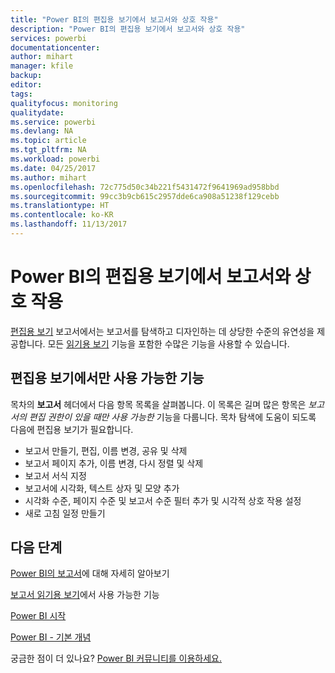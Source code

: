 ```yaml
---
title: "Power BI의 편집용 보기에서 보고서와 상호 작용"
description: "Power BI의 편집용 보기에서 보고서와 상호 작용"
services: powerbi
documentationcenter: 
author: mihart
manager: kfile
backup: 
editor: 
tags: 
qualityfocus: monitoring
qualitydate: 
ms.service: powerbi
ms.devlang: NA
ms.topic: article
ms.tgt_pltfrm: NA
ms.workload: powerbi
ms.date: 04/25/2017
ms.author: mihart
ms.openlocfilehash: 72c775d50c34b221f5431472f9641969ad958bbd
ms.sourcegitcommit: 99cc3b9cb615c2957dde6ca908a51238f129cebb
ms.translationtype: HT
ms.contentlocale: ko-KR
ms.lasthandoff: 11/13/2017
---
```

# <a name="interact-with-a-report-in-editing-view-in-power-bi"></a>Power BI의 편집용 보기에서 보고서와 상호 작용
[편집용 보기](service-reading-view-and-editing-view.md) 보고서에서는 보고서를 탐색하고 디자인하는 데 상당한 수준의 유연성을 제공합니다. 모든 [읽기용 보기](service-interact-with-a-report-in-reading-view.md) 기능을 포함한 수많은 기능을 사용할 수 있습니다.

## <a name="functionality-only-available-in-editing-view"></a>편집용 보기에서만 사용 가능한 기능
목차의 **보고서** 헤더에서 다음 항목 목록을 살펴봅니다. 이 목록은 길며 많은 항목은 *보고서의 편집 권한이 있을 때만 사용 가능한* 기능을 다룹니다.  목차 탐색에 도움이 되도록 다음에 편집용 보기가 필요합니다.

* 보고서 만들기, 편집, 이름 변경, 공유 및 삭제
* 보고서 페이지 추가, 이름 변경, 다시 정렬 및 삭제
* 보고서 서식 지정
* 보고서에 시각화, 텍스트 상자 및 모양 추가
* 시각화 수준, 페이지 수준 및 보고서 수준 필터 추가 및 시각적 상호 작용 설정
* 새로 고침 일정 만들기

## <a name="next-steps"></a>다음 단계
[Power BI의 보고서](service-reports.md)에 대해 자세히 알아보기

[보고서 읽기용 보기](service-interact-with-a-report-in-reading-view.md)에서 사용 가능한 기능

[Power BI 시작](service-get-started.md)

[Power BI - 기본 개념](service-basic-concepts.md)

궁금한 점이 더 있나요? [Power BI 커뮤니티를 이용하세요.](http://community.powerbi.com/)

